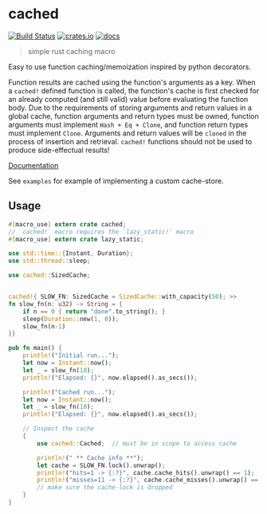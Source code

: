 # cached
[![Build Status](https://travis-ci.org/jaemk/cached.svg?branch=master)](https://travis-ci.org/jaemk/cached)
[![crates.io](https://img.shields.io/crates/v/cached.svg)](https://crates.io/crates/cached)
[![docs](https://docs.rs/cached/badge.svg)](https://docs.rs/cached)

> simple rust caching macro

Easy to use function caching/memoization inspired by python decorators.

Function results are cached using the function's arguments as a key.
When a `cached!` defined function is called, the function's cache is first checked for an already
computed (and still valid) value before evaluating the function body.
Due to the requirements of storing arguments and return values in a global cache,
function arguments and return types must be owned, function arguments must implement `Hash + Eq + Clone`,
and function return types must implement `Clone`.
Arguments and return values will be `cloned` in the process of insertion and retrieval.
`cached!` functions should not be used to produce side-effectual results!

[Documentation](https://docs.rs/cached)

See `examples` for example of implementing a custom cache-store.

## Usage


```rust
#[macro_use] extern crate cached;
// `cached!` macro requires the `lazy_static!` macro
#[macro_use] extern crate lazy_static;

use std::time::{Instant, Duration};
use std::thread::sleep;

use cached::SizedCache;


cached!{ SLOW_FN: SizedCache = SizedCache::with_capacity(50); >>
fn slow_fn(n: u32) -> String = {
    if n == 0 { return "done".to_string(); }
    sleep(Duration::new(1, 0));
    slow_fn(n-1)
}}

pub fn main() {
    println!("Initial run...");
    let now = Instant::now();
    let _ = slow_fn(10);
    println!("Elapsed: {}", now.elapsed().as_secs());

    println!("Cached run...");
    let now = Instant::now();
    let _ = slow_fn(10);
    println!("Elapsed: {}", now.elapsed().as_secs());

    // Inspect the cache
    {
        use cached::Cached;  // must be in scope to access cache

        println!(" ** Cache info **");
        let cache = SLOW_FN.lock().unwrap();
        println!("hits=1 -> {:?}", cache.cache_hits().unwrap() == 1);
        println!("misses=11 -> {:?}", cache.cache_misses().unwrap() == 11);
        // make sure the cache-lock is dropped
    }
}
```

